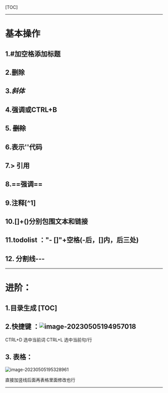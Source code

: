 [TOC]

---

# 基本操作

## 1.#加空格添加标题

## 2.删除

## 3.*斜体*

## 4.**强调**或CTRL+B

## 5. ~~删除~~

## 6.表示''代码

## 7.> 引用

## 8.==强调==

## 9.注释[^1]

## 10.[]+()分别包围文本和链接

## 11.todolist ："- []"+空格(-后，[]内，后三处)

## 12. 分割线---

---

# 进阶：

## 1.目录生成 [TOC]

## 2.快捷键 ：![image-20230505194957018](C:\Users\Administrator\AppData\Roaming\Typora\typora-user-images\image-20230505194957018.png)

CTRL+D  选中当前词                                                         CTRL+L  选中当前句/行

## 3. 表格：

![image-20230505195328961](C:\Users\Administrator\AppData\Roaming\Typora\typora-user-images\image-20230505195328961.png)

直接加竖线后面再表格里面修改也行

---









